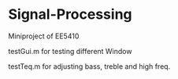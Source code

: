 # Signal-Processing
Miniproject of EE5410

testGui.m for testing different Window

testTeq.m for adjusting bass, treble and high freq.
